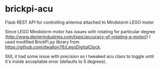 # brickpi-acu
Flask REST API for controlling antenna attached to Mindstorm LEGO motor

Since LEGO Mindstorm motor has issues with rotating for particular degree (http://www.dexterindustries.com/topic/accuracy-of-rotating-a-motor/) I used modified BrickPi.py library from https://github.com/dwalton76/LegoDigitalClock.

Still, it had some issue with precision so I tweaked acu class to toggle until it's inside acceptable error (defaults to 5 degrees).
